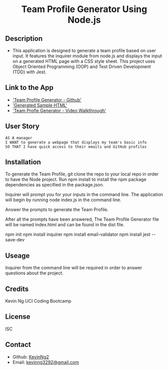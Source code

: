 <h1 align="center">Team Profile Generator Using Node.js</h1>

## Description 
- This application is designed to generate a team profile based on user input. It features the inquirer module from node.js and displays the input on a generated HTML page with a CSS style sheet. This project uses Object Oriented Programming (OOP) and Test Driven Development (TDD) with Jest.

## Link to the App
* ['Team Profile Generator - Github'](https://github.com/KevinNg2/Team-Profile-Generator)
* ['Generated Sample HTML']()
* ['Team Profle Generator - Video Walkthrough']()

## User Story
  
```
AS A manager
I WANT to generate a webpage that displays my team's basic info
SO THAT I have quick access to their emails and GitHub profiles
```

## Installation 
To generate the Team Profile, git clone the repo to your local repo in order to have the Node project. Run npm install to install the npm package dependencies as specified in the package.json.

Inquirer will prompt you for your inputs in the command line. The application will begin by running node index.js in the command line.

Answer the prompts to generate the Team Profile.

After all the prompts have been answered, The Team Profile Generator file will be named index.html and can be found in the dist file.

npm init
npm install inquirer
npm install email-validator
npm install jest --save-dev

## Useage 
Inquirer from the command line will be required in order to answer questions about the project.

## Credits
Kevin Ng UCI Coding Bootcamp

## License 
ISC

## Contact
- Github: [KevinNg2](https://github.com/KevinNg2)
- Email: [kevinng3292@gmail.com](mailto:kevinng3292@gmail.com)

